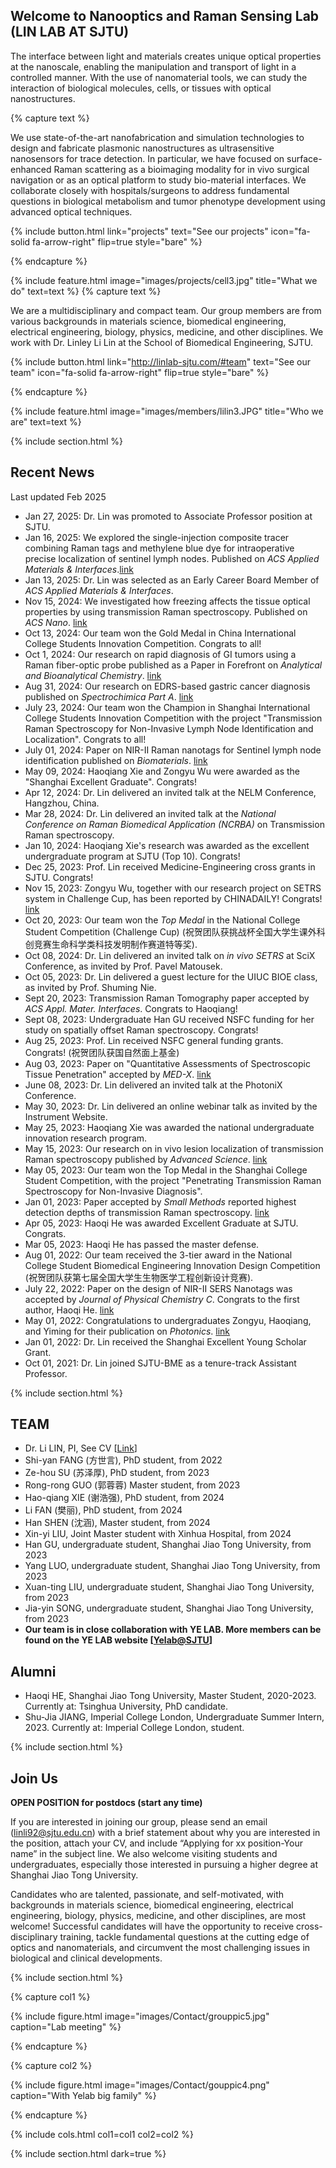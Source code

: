 ---
---

## Welcome to Nanooptics and Raman Sensing Lab (LIN LAB AT SJTU)

The interface between light and materials creates unique optical properties at the nanoscale, enabling the manipulation and transport of light in a controlled manner. With the use of nanomaterial tools, we can study the interaction of biological molecules, cells, or tissues with optical nanostructures. <br> 

{% capture text %}

We use state-of-the-art nanofabrication and simulation technologies to design and fabricate plasmonic nanostructures as ultrasensitive nanosensors for trace detection. In particular, we have focused on surface-enhanced Raman scattering as a bioimaging modality for in vivo surgical navigation or as an optical platform to study bio-material interfaces. We collaborate closely with hospitals/surgeons to address fundamental questions in biological metabolism and tumor phenotype development using advanced optical techniques.

{%
  include button.html
  link="projects"
  text="See our projects"
  icon="fa-solid fa-arrow-right"
  flip=true
  style="bare"
%}

{% endcapture %}

{%
  include feature.html
  image="images/projects/cell3.jpg"
  title="What we do"
  text=text
%}
{% capture text %}

We are a multidisciplinary and compact team. Our group members are from various backgrounds in materials science, biomedical engineering, electrical engineering, biology, physics, medicine, and other disciplines. We work with Dr. Linley Li Lin at the School of Biomedical Engineering, SJTU. 

{%
  include button.html
  link="http://linlab-sjtu.com/#team"
  text="See our team"
  icon="fa-solid fa-arrow-right"
  flip=true
  style="bare"
%}

{% endcapture %}

{%
  include feature.html
  image="images/members/lilin3.JPG"
  title="Who we are"
  text=text
%}

{% include section.html %}

## Recent News

Last updated Feb 2025
- Jan 27, 2025: Dr. Lin was promoted to Associate Professor position at SJTU.
- Jan 16, 2025: We explored the single-injection composite tracer combining Raman tags and methylene blue dye for intraoperative precise localization of sentinel lymph nodes. Published on *ACS Applied Materials & Interfaces*.[link](https://pubs.acs.org/doi/10.1021/acsami.4c20139)
- Jan 13, 2025: Dr. Lin was selected as an Early Career Board Member of *ACS Applied Materials & Interfaces*.
- Nov 15, 2024: We investigated how freezing affects the tissue optical properties by using transmission Raman spectroscopy. Published on *ACS Nano*. [link](https://doi.org/10.1021/acsnano.4c12469)
- Oct 13, 2024: Our team won the Gold Medal in China International College Students Innovation Competition. Congrats to all!
- Oct 1, 2024: Our research on rapid diagnosis of GI tumors using a Raman fiber-optic probe published as a Paper in Forefront on *Analytical and Bioanalytical Chemistry*. [link](https://link.springer.com/article/10.1007/s00216-024-05545-w)
- Aug 31, 2024: Our research on EDRS-based gastric cancer diagnosis published on *Spectrochimica Part A*. [link](https://www.sciencedirect.com/science/article/pii/S1386142524012289)
- July 23, 2024: Our team won the Champion in Shanghai International College Students Innovation Competition with the project "Transmission Raman Spectroscopy for Non-Invasive Lymph Node Identification and Localization". Congrats to all!
- July 01, 2024: Paper on NIR-II Raman nanotags for Sentinel lymph node identification published on *Biomaterials*. [link](https://www.sciencedirect.com/science/article/abs/pii/S0142961224000723)
- May 09, 2024: Haoqiang Xie and Zongyu Wu were awarded as the "Shanghai Excellent Graduate". Congrats!
- Apr 12, 2024: Dr. Lin delivered an invited talk at the NELM Conference, Hangzhou, China.
- Mar 28, 2024: Dr. Lin delivered an invited talk at the *National Conference on Raman Biomedical Application (NCRBA)* on Transmission Raman spectroscopy.
- Jan 10, 2024: Haoqiang Xie's research was awarded as the excellent undergraduate program at SJTU (Top 10). Congrats!
- Dec 25, 2023: Prof. Lin received Medicine-Engineering cross grants in SJTU. Congrats!
- Nov 15, 2023: Zongyu Wu, together with our research project on SETRS system in Challenge Cup, has been reported by CHINADAILY! Congrats! [link](https://global.chinadaily.com.cn/a/202311/15/WS6554306ba31090682a5ee3b9_2.html#:~:text=Wu%20Zongyu,%2021,%20is%20the%20team%20leader%20of%20the%20SETRS)
- Oct 20, 2023: Our team won the *Top Medal* in the National College Student Competition (Challenge Cup) (祝贺团队获挑战杯全国大学生课外科创竞赛生命科学类科技发明制作赛道特等奖). 
- Oct 08, 2024: Dr. Lin delivered an invited talk on *in vivo SETRS* at SciX Conference, as invited by Prof. Pavel Matousek.
- Oct 05, 2023: Dr. Lin delivered a guest lecture for the UIUC BIOE class, as invited by Prof. Shuming Nie. 
- Sept 20, 2023: Transmission Raman Tomography paper accepted by *ACS Appl. Mater. Interfaces*. Congrats to Haoqiang!
- Sept 08, 2023: Undergraduate Han GU received NSFC funding for her study on spatially offset Raman spectroscopy. Congrats!
- Aug 25, 2023: Prof. Lin received NSFC general funding grants. Congrats! (祝贺团队获国自然面上基金)
- Aug 03, 2023: Paper on "Quantitative Assessments of Spectroscopic Tissue Penetration" accepted by *MED-X*. [link](https://link.springer.com/article/10.1007/s44258-023-00010-2#:~:text=Here%20we%20report%20the%20use%20of%20surface-enhanced%20Raman%20scattering%20(SERS))
- June 08, 2023: Dr. Lin delivered an invited talk at the PhotoniX Conference.
- May 30, 2023: Dr. Lin delivered an online webinar talk as invited by the Instrument Website.
- May 25, 2023: Haoqiang Xie was awarded the national undergraduate innovation research program. 
- May 15, 2023: Our research on in vivo lesion localization of transmission Raman spectroscopy published by *Advanced Science*. [link](https://onlinelibrary.wiley.com/doi/10.1002/advs.202301721?af=R)
- May 05, 2023: Our team won the Top Medal in the Shanghai College Student Competition, with the project "Penetrating Transmission Raman Spectroscopy for Non-Invasive Diagnosis".
- Jan 01, 2023: Paper accepted by *Small Methods* reported highest detection depths of transmission Raman spectroscopy. [link](https://onlinelibrary.wiley.com/doi/10.1002/smtd.202201334?af=R#:~:text=In%20this%20work,%20the%20combination%20of%20ultra-bright%20surface-enhanced%20Raman%20scattering)
- Apr 05, 2023: Haoqi He was awarded Excellent Graduate at SJTU. Congrats. 
- Mar 05, 2023: Haoqi He has passed the master defense.
- Aug 01, 2022: Our team received the 3-tier award in the National College Student Biomedical Engineering Innovation Design Competition (祝贺团队获第七届全国大学生生物医学工程创新设计竞赛).
- July 22, 2022: Paper on the design of NIR-II SERS Nanotags was accepted by *Journal of Physical Chemistry C*. Congrats to the first author, Haoqi He. [link](https://pubs.acs.org/doi/10.1021/acs.jpcc.2c02512#:~:text=Surface-enhanced%20Raman%20scattering%20(SERS)%20nanotags%20have%20garnered%20much%20attention%20for)
- May 01, 2022: Congratulations to undergraduates Zongyu, Haoqiang, and Yiming for their publication on *Photonics*. [link](https://www.mdpi.com/2304-6732/9/6/429#:~:text=Abstract.)
- Jan 01, 2022: Dr. Lin received the Shanghai Excellent Young Scholar Grant.
- Oct 01, 2021: Dr. Lin joined SJTU-BME as a tenure-track Assistant Professor.

{% include section.html %}

## TEAM
- Dr. Li LIN, PI, See CV [[Link](http://linlab-sjtu.com/CV)]
- Shi-yan FANG (方世言), PhD student, from 2022
- Ze-hou SU (苏泽厚), PhD student, from 2023
- Rong-rong GUO (郭蓉蓉) Master student, from 2023
- Hao-qiang XIE (谢浩强), PhD student, from 2024
- Li FAN (樊丽), PhD student, from 2024
- Han SHEN (沈涵), Master student, from 2024
- Xin-yi LIU, Joint Master student with Xinhua Hospital, from 2024
- Han GU, undergraduate student, Shanghai Jiao Tong University, from 2023
- Yang LUO, undergraduate student, Shanghai Jiao Tong University, from 2023
- Xuan-ting LIU, undergraduate student, Shanghai Jiao Tong University, from 2023
- Jia-yin SONG, undergraduate student, Shanghai Jiao Tong University, from 2023
- <strong>Our team is in close collaboration with YE LAB. More members can be found on the YE LAB website [[Yelab@SJTU](http://www.yelab.sjtu.edu.cn/)]</strong>

## Alumni
- Haoqi HE, Shanghai Jiao Tong University, Master Student, 2020-2023. Currently at: Tsinghua University, PhD candidate.
- Shu-Jia JIANG, Imperial College London, Undergraduate Summer Intern, 2023. Currently at: Imperial College London, student.

{% include section.html %}

## Join Us
<strong>OPEN POSITION for postdocs (start any time)</strong>

If you are interested in joining our group, please send an email (linli92@sjtu.edu.cn) with a brief statement about why you are interested in the position, attach your CV, and include “Applying for xx position-Your name” in the subject line. We also welcome visiting students and undergraduates, especially those interested in pursuing a higher degree at Shanghai Jiao Tong University.

Candidates who are talented, passionate, and self-motivated, with backgrounds in materials science, biomedical engineering, electrical engineering, biology, physics, medicine, and other disciplines, are most welcome! Successful candidates will have the opportunity to receive cross-disciplinary training, tackle fundamental questions at the cutting edge of optics and nanomaterials, and circumvent the most challenging issues in biological and clinical developments.

{% include section.html %}

{% capture col1 %}

{% include figure.html image="images/Contact/grouppic5.jpg" caption="Lab meeting" %}

{% endcapture %}

{% capture col2 %}

{% include figure.html image="images/Contact/gouppic4.png" caption="With Yelab big family" %}

{% endcapture %}

{% include cols.html col1=col1 col2=col2 %}

{% include section.html dark=true %}



